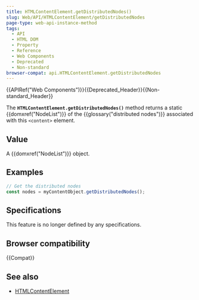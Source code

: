 ```yaml
---
title: HTMLContentElement.getDistributedNodes()
slug: Web/API/HTMLContentElement/getDistributedNodes
page-type: web-api-instance-method
tags:
  - API
  - HTML DOM
  - Property
  - Reference
  - Web Components
  - Deprecated
  - Non-standard
browser-compat: api.HTMLContentElement.getDistributedNodes
---
```

{{APIRef("Web Components")}}{{Deprecated_Header}}{{Non-standard_Header}}

The **`HTMLContentElement.getDistributedNodes()`** method
returns a static {{domxref("NodeList")}} of the {{glossary("distributed nodes")}}
associated with this `<content>` element.

## Value

A {{domxref("NodeList")}} object.

## Examples

```js
// Get the distributed nodes
const nodes = myContentObject.getDistributedNodes();
```

## Specifications

This feature is no longer defined by any specifications.

## Browser compatibility

{{Compat}}

## See also

- [HTMLContentElement](/en-US/docs/Web/API/HTMLContentElement)
